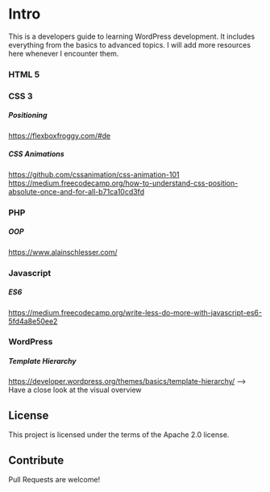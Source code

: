 # Intro
This is a developers guide to learning WordPress development. It includes everything from the basics to advanced topics.
I will add more resources here whenever I encounter them.


### HTML 5

### CSS 3
##### Positioning
https://flexboxfroggy.com/#de

##### CSS Animations
https://github.com/cssanimation/css-animation-101
https://medium.freecodecamp.org/how-to-understand-css-position-absolute-once-and-for-all-b71ca10cd3fd

### PHP
##### OOP
https://www.alainschlesser.com/

### Javascript
##### ES6
https://medium.freecodecamp.org/write-less-do-more-with-javascript-es6-5fd4a8e50ee2

### WordPress
##### Template Hierarchy
https://developer.wordpress.org/themes/basics/template-hierarchy/ --> Have a close look at the visual overview

## License

This project is licensed under the terms of the Apache 2.0 license.

## Contribute

Pull Requests are welcome!
